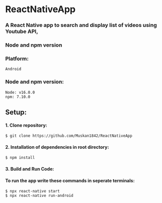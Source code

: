 # ReactNativeApp
### A React Native app to search and display list of videos using Youtube API,
### Node and npm version
### Platform:
```
Android
```
### Node and npm version:
```
Node: v16.0.0
npm: 7.10.0
```
## Setup:
#### 1. Clone repository:
```
$ git clone https://github.com/Muskan1842/ReactNativeApp
```
#### 2. Installation of dependencies in root directory:
```
$ npm install
```
#### 3. Build and Run Code:
#### To run the app write these commands in seperate terminals:
```
$ npx react-native start
$ npx react-native run-android
```
